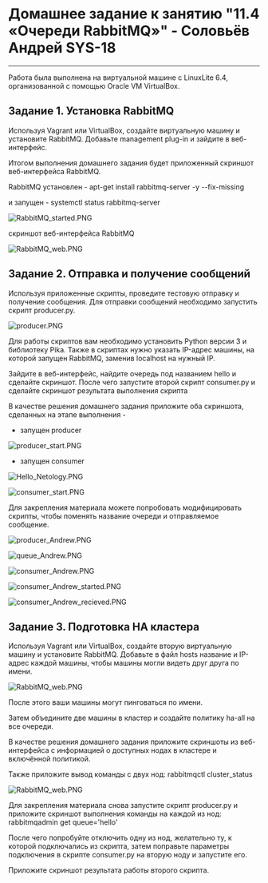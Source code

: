 

# Домашнее задание к занятию "11.4 «Очереди RabbitMQ»" - Соловьёв Андрей SYS-18

---

Работа была выполнена на виртуальной машине с LinuxLite 6.4, организованной с помощью Oracle VM VirtualBox.



## Задание 1. Установка RabbitMQ

Используя Vagrant или VirtualBox, создайте виртуальную машину и установите RabbitMQ. Добавьте management plug-in и зайдите в веб-интерфейс.

Итогом выполнения домашнего задания будет приложенный скриншот веб-интерфейса RabbitMQ.

RabbitMQ установлен  -  apt-get install rabbitmq-server -y --fix-missing

и запущен - systemctl status rabbitmq-server


![RabbitMQ_started.PNG](https://github.com/Andrewsolo1969/11-4-hw/blob/master/img/RabbitMQ_started.PNG)


скриншот веб-интерфейса RabbitMQ


![RabbitMQ_web.PNG](https://github.com/Andrewsolo1969/11-4-hw/blob/master/img/RabbitMQ_web.PNG)


## Задание 2. Отправка и получение сообщений

Используя приложенные скрипты, проведите тестовую отправку и получение сообщения. Для отправки сообщений необходимо запустить скрипт producer.py.

![producer.PNG](https://github.com/Andrewsolo1969/11-4-hw/blob/master/img/producer.PNG)

Для работы скриптов вам необходимо установить Python версии 3 и библиотеку Pika. Также в скриптах нужно указать IP-адрес машины, на которой запущен RabbitMQ, заменив localhost на нужный IP.

Зайдите в веб-интерфейс, найдите очередь под названием hello и сделайте скриншот. После чего запустите второй скрипт consumer.py и сделайте скриншот результата выполнения скрипта

В качестве решения домашнего задания приложите оба скриншота, сделанных на этапе выполнения - 

- запущен producer

![producer_start.PNG](https://github.com/Andrewsolo1969/11-4-hw/blob/master/img/producer_start.PNG)

- запущен consumer

![Hello_Netology.PNG](https://github.com/Andrewsolo1969/11-4-hw/blob/master/img/Hello_Netology.PNG)

![consumer_start.PNG](https://github.com/Andrewsolo1969/11-4-hw/blob/master/img/consumer_start.PNG)


Для закрепления материала можете попробовать модифицировать скрипты, чтобы поменять название очереди и отправляемое сообщение.


![producer_Andrew.PNG](https://github.com/Andrewsolo1969/11-4-hw/blob/master/img/producer_Andrew.PNG)

![queue_Andrew.PNG](https://github.com/Andrewsolo1969/11-4-hw/blob/master/img/queue_Andrew.PNG)

![consumer_Andrew.PNG](https://github.com/Andrewsolo1969/11-4-hw/blob/master/img/consumer_Andrew.PNG)

![consumer_Andrew_started.PNG](https://github.com/Andrewsolo1969/11-4-hw/blob/master/img/consumer_Andrew_started.PNG)

![consumer_Andrew_recieved.PNG](https://github.com/Andrewsolo1969/11-4-hw/blob/master/img/consumer_Andrew_recieved.PNG)



## Задание 3. Подготовка HA кластера

Используя Vagrant или VirtualBox, создайте вторую виртуальную машину и установите RabbitMQ. Добавьте в файл hosts название и IP-адрес каждой машины, чтобы машины могли видеть друг друга по имени.


![RabbitMQ_web.PNG](https://github.com/Andrewsolo1969/11-4-hw/blob/master/img/RabbitMQ_web.PNG)


После этого ваши машины могут пинговаться по имени.

Затем объедините две машины в кластер и создайте политику ha-all на все очереди.

В качестве решения домашнего задания приложите скриншоты из веб-интерфейса с информацией о доступных нодах в кластере и включённой политикой.

Также приложите вывод команды с двух нод:  rabbitmqctl cluster_status


![RabbitMQ_web.PNG](https://github.com/Andrewsolo1969/11-4-hw/blob/master/img/RabbitMQ_web.PNG)


Для закрепления материала снова запустите скрипт producer.py и приложите скриншот выполнения команды на каждой из нод:  rabbitmqadmin get queue='hello'

После чего попробуйте отключить одну из нод, желательно ту, к которой подключались из скрипта, затем поправьте параметры подключения в скрипте consumer.py на вторую ноду и запустите его.

Приложите скриншот результата работы второго скрипта.














 
